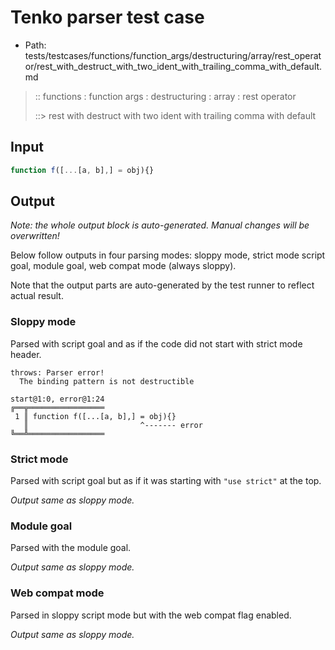 # Tenko parser test case

- Path: tests/testcases/functions/function_args/destructuring/array/rest_operator/rest_with_destruct_with_two_ident_with_trailing_comma_with_default.md

> :: functions : function args : destructuring : array : rest operator
>
> ::> rest with destruct with two ident with trailing comma with default

## Input

`````js
function f([...[a, b],] = obj){}
`````

## Output

_Note: the whole output block is auto-generated. Manual changes will be overwritten!_

Below follow outputs in four parsing modes: sloppy mode, strict mode script goal, module goal, web compat mode (always sloppy).

Note that the output parts are auto-generated by the test runner to reflect actual result.

### Sloppy mode

Parsed with script goal and as if the code did not start with strict mode header.

`````
throws: Parser error!
  The binding pattern is not destructible

start@1:0, error@1:24
╔══╦═════════════════
 1 ║ function f([...[a, b],] = obj){}
   ║                         ^------- error
╚══╩═════════════════

`````

### Strict mode

Parsed with script goal but as if it was starting with `"use strict"` at the top.

_Output same as sloppy mode._

### Module goal

Parsed with the module goal.

_Output same as sloppy mode._

### Web compat mode

Parsed in sloppy script mode but with the web compat flag enabled.

_Output same as sloppy mode._

